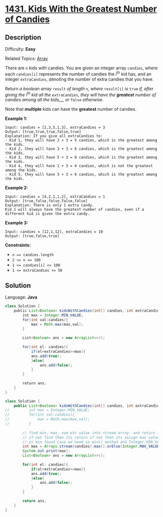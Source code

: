 # [1431\. Kids With the Greatest Number of Candies](https://leetcode.com/problems/kids-with-the-greatest-number-of-candies/)

## Description

Difficulty: **Easy**  

Related Topics: [Array](https://leetcode.com/tag/array/)


There are `n` kids with candies. You are given an integer array `candies`, where each `candies[i]` represents the number of candies the i<sup>th</sup> kid has, and an integer `extraCandies`, denoting the number of extra candies that you have.

Return _a boolean array_ `result` _of length_ `n`_, where_ `result[i]` _is_ `true` _if, after giving the_ i<sup>th</sup> _kid all the_ `extraCandies`_, they will have the **greatest** number of candies among all the kids__, or_ `false` _otherwise_.

Note that **multiple** kids can have the **greatest** number of candies.

**Example 1:**

```
Input: candies = [2,3,5,1,3], extraCandies = 3
Output: [true,true,true,false,true] 
Explanation: If you give all extraCandies to:
- Kid 1, they will have 2 + 3 = 5 candies, which is the greatest among the kids.
- Kid 2, they will have 3 + 3 = 6 candies, which is the greatest among the kids.
- Kid 3, they will have 5 + 3 = 8 candies, which is the greatest among the kids.
- Kid 4, they will have 1 + 3 = 4 candies, which is not the greatest among the kids.
- Kid 5, they will have 3 + 3 = 6 candies, which is the greatest among the kids.
```

**Example 2:**

```
Input: candies = [4,2,1,1,2], extraCandies = 1
Output: [true,false,false,false,false] 
Explanation: There is only 1 extra candy.
Kid 1 will always have the greatest number of candies, even if a different kid is given the extra candy.
```

**Example 3:**

```
Input: candies = [12,1,12], extraCandies = 10
Output: [true,false,true]
```

**Constraints:**

*   `n == candies.length`
*   `2 <= n <= 100`
*   `1 <= candies[i] <= 100`
*   `1 <= extraCandies <= 50`


## Solution

Language: **Java**

```java
class Solution {
    public List<Boolean> kidsWithCandies(int[] candies, int extraCandies) {
        int max = Integer.MIN_VALUE;
        for(int val:candies){
            max = Math.max(max,val);
        }
        
        List<Boolean> ans = new ArrayList<>();
        
        for(int el: candies){
            if(el+extraCandies>=max){
            ans.add(true);
            }else{
                ans.add(false);
            }
        }
        
        return ans;
    }
}
```

```java
class Solution {
    public List<Boolean> kidsWithCandies(int[] candies, int extraCandies) {
//         int max = Integer.MIN_VALUE;
//         for(int val:candies){
//             max = Math.max(max,val);
//         }
        
        // find min, max, sum etc value into stream array. and return it.
        // if not find then its return if not then its assign max value.
        // in min found case we need to min() method and Integer.MIN_VALUE;
        int max = Arrays.stream(candies).max().orElse(Integer.MAX_VALUE);
        System.out.print(max);
        List<Boolean> ans = new ArrayList<>();
        
        for(int el: candies){
            if(el+extraCandies>=max){
            ans.add(true);
            }else{
                ans.add(false);
            }
        }
        
        return ans;
    }
}

```
